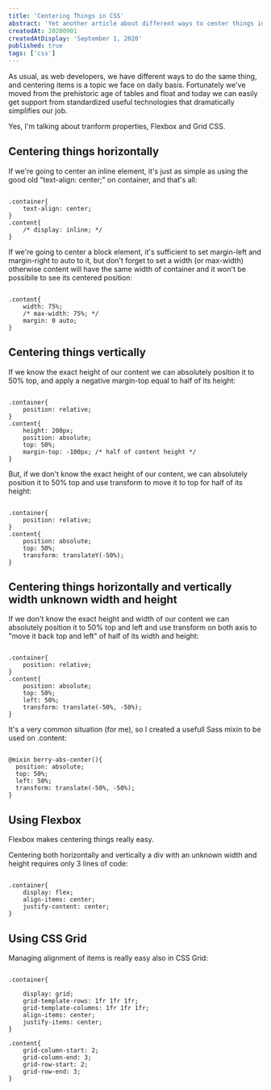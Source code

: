 ```yaml
---
title: 'Centering Things in CSS'
abstract: 'Yet another article about different ways to center things in CSS: position absolute + translate, Flexbox, CSS Grid.'
createdAt: 20200901
createdAtDisplay: 'September 1, 2020'
published: true
tags: ['css']
---
```

As usual, as web developers, we have different ways to do the same thing, and centering items is a topic we face on daily basis. Fortunately we've moved from the prehistoric age of tables and float and today we can easily get support from standardized useful technologies that dramatically simplifies our job.

Yes, I'm talking about tranform properties, Flexbox and Grid CSS.

## Centering things horizontally
If we're going to center an inline element, it's just as simple as using the good old "text-align: center;" on container, and that's all:
<pre><code class="css">
.container{
    text-align: center;
}
.content{
    /* display: inline; */
}
</code></pre>

If we're going to center a block element, it's sufficient to set margin-left and margin-right to auto to it, but don't forget to set a width (or max-width) otherwise content will have the same width of container and it won't be possibile to see its centered position:
<pre><code class="css">
.content{
    width: 75%;
    /* max-width: 75%; */
    margin: 0 auto;
}
</code></pre>


## Centering things vertically
If we know the exact height of our content we can absolutely position it to 50% top, and apply a negative margin-top equal to half of its height:
<pre><code class="css">
.container{
    position: relative;
}
.content{
    height: 200px;
    position: absolute;
    top: 50%;
    margin-top: -100px; /* half of content height */
}
</code></pre>

But, if we don't know the exact height of our content, we can absolutely position it to 50% top and use transform to move it to top for half of its height:
<pre><code class="css">
.container{
    position: relative;
}
.content{
    position: absolute;
    top: 50%;
    transform: translateY(-50%);
}
</code></pre>


## Centering things horizontally and vertically width unknown width and height
If we don't know the exact height and width of our content we can absolutely position it to 50% top and left and use transform on both axis to "move it back top and left" of half of its width and height:
<pre><code class="css">
.container{
    position: relative;
}
.content{
    position: absolute;
    top: 50%;
    left: 50%;
    transform: translate(-50%, -50%);
}
</code></pre>

It's a very common situation (for me), so I created a usefull Sass mixin to be used on .content:
<pre><code class="scss">
@mixin berry-abs-center(){
  position: absolute;
  top: 50%;
  left: 50%;
  transform: translate(-50%, -50%);
}
</code></pre>


## Using Flexbox
Flexbox makes centering things really easy.

Centering both horizontally and vertically a div with an unknown width and height requires only 3 lines of code:
<pre><code class="scss">
.container{
    display: flex;
    align-items: center;
    justify-content: center;
}
</code></pre>


## Using CSS Grid
Managing alignment of items is really easy also in CSS Grid:
<pre><code class="scss">
.container{

    display: grid;
    grid-template-rows: 1fr 1fr 1fr;
    grid-template-columns: 1fr 1fr 1fr;
    align-items: center;
    justify-items: center;
}

.content{
    grid-column-start: 2;
    grid-column-end: 3;
    grid-row-start: 2;
    grid-row-end: 3;
}
</code></pre>
